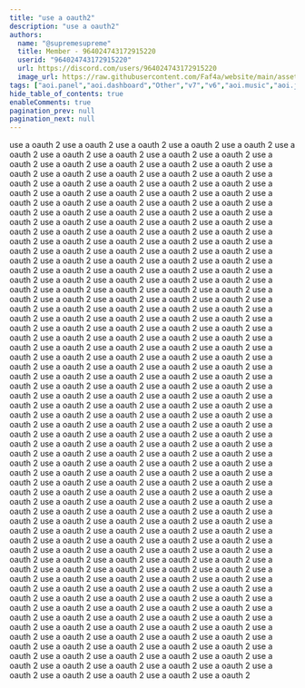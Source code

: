 ```yaml
---
title: "use a oauth2"
description: "use a oauth2"
authors:
  name: "@supremesupreme"
  title: Member - 964024743172915220
  userid: "964024743172915220"
  url: https://discord.com/users/964024743172915220
  image_url: https://raw.githubusercontent.com/Faf4a/website/main/assets/images/avatars/964024743172915220.png
tags: ["aoi.panel","aoi.dashboard","Other","v7","v6","aoi.music","aoi.js"]
hide_table_of_contents: true
enableComments: true
pagination_prev: null
pagination_next: null
---
```


use a oauth 2 use a oauth 2 use a oauth 2 use a oauth 2 use a oauth 2 use a oauth 2 use a oauth 2 use a oauth 2 use a oauth 2 use a oauth 2 use a oauth 2 use a oauth 2 use a oauth 2 use a oauth 2 use a oauth 2 use a oauth 2 use a oauth 2 use a oauth 2 use a oauth 2 use a oauth 2 use a oauth 2 use a oauth 2 use a oauth 2 use a oauth 2 use a oauth 2 use a oauth 2 use a oauth 2 use a oauth 2 use a oauth 2 use a oauth 2 use a oauth 2 use a oauth 2 use a oauth 2 use a oauth 2 use a oauth 2 use a oauth 2 use a oauth 2 use a oauth 2 use a oauth 2 use a oauth 2 use a oauth 2 use a oauth 2 use a oauth 2 use a oauth 2 use a oauth 2 use a oauth 2 use a oauth 2 use a oauth 2 use a oauth 2 use a oauth 2 use a oauth 2 use a oauth 2 use a oauth 2 use a oauth 2 use a oauth 2 use a oauth 2 use a oauth 2 use a oauth 2 use a oauth 2 use a oauth 2 use a oauth 2 use a oauth 2 use a oauth 2 use a oauth 2 use a oauth 2 use a oauth 2 use a oauth 2 use a oauth 2 use a oauth 2 use a oauth 2 use a oauth 2 use a oauth 2 use a oauth 2 use a oauth 2 use a oauth 2 use a oauth 2 use a oauth 2 use a oauth 2 use a oauth 2 use a oauth 2 use a oauth 2 use a oauth 2 use a oauth 2 use a oauth 2 use a oauth 2 use a oauth 2 use a oauth 2 use a oauth 2 use a oauth 2 use a oauth 2 use a oauth 2 use a oauth 2 use a oauth 2 use a oauth 2 use a oauth 2 use a oauth 2 use a oauth 2 use a oauth 2 use a oauth 2 use a oauth 2 use a oauth 2 use a oauth 2 use a oauth 2 use a oauth 2 use a oauth 2 use a oauth 2 use a oauth 2 use a oauth 2 use a oauth 2 use a oauth 2 use a oauth 2 use a oauth 2 use a oauth 2 use a oauth 2 use a oauth 2 use a oauth 2 use a oauth 2 use a oauth 2 use a oauth 2 use a oauth 2 use a oauth 2 use a oauth 2 use a oauth 2 use a oauth 2 use a oauth 2 use a oauth 2 use a oauth 2 use a oauth 2 use a oauth 2 use a oauth 2 use a oauth 2 use a oauth 2 use a oauth 2 use a oauth 2 use a oauth 2 use a oauth 2 use a oauth 2 use a oauth 2 use a oauth 2 use a oauth 2 use a oauth 2 use a oauth 2 use a oauth 2 use a oauth 2 use a oauth 2 use a oauth 2 use a oauth 2 use a oauth 2 use a oauth 2 use a oauth 2 use a oauth 2 use a oauth 2 use a oauth 2 use a oauth 2 use a oauth 2 use a oauth 2 use a oauth 2 use a oauth 2 use a oauth 2 use a oauth 2 use a oauth 2 use a oauth 2 use a oauth 2 use a oauth 2 use a oauth 2 use a oauth 2 use a oauth 2 use a oauth 2 use a oauth 2 use a oauth 2 use a oauth 2 use a oauth 2 use a oauth 2 use a oauth 2 use a oauth 2 use a oauth 2 use a oauth 2 use a oauth 2 use a oauth 2 use a oauth 2 use a oauth 2 use a oauth 2 use a oauth 2 use a oauth 2 use a oauth 2 use a oauth 2 use a oauth 2 use a oauth 2 use a oauth 2 use a oauth 2 use a oauth 2 use a oauth 2 use a oauth 2 use a oauth 2 use a oauth 2 use a oauth 2 use a oauth 2 use a oauth 2 use a oauth 2 use a oauth 2 use a oauth 2 use a oauth 2 use a oauth 2 use a oauth 2 use a oauth 2 use a oauth 2 use a oauth 2 use a oauth 2 use a oauth 2 use a oauth 2 use a oauth 2 use a oauth 2 use a oauth 2 use a oauth 2 use a oauth 2 use a oauth 2 use a oauth 2 use a oauth 2 use a oauth 2 use a oauth 2 use a oauth 2 use a oauth 2 use a oauth 2 use a oauth 2 use a oauth 2 use a oauth 2 use a oauth 2 use a oauth 2 use a oauth 2 use a oauth 2 use a oauth 2 use a oauth 2 use a oauth 2 use a oauth 2 use a oauth 2 use a oauth 2 use a oauth 2 use a oauth 2 use a oauth 2 use a oauth 2 use a oauth 2 use a oauth 2 use a oauth 2 use a oauth 2 use a oauth 2 use a oauth 2 use a oauth 2 use a oauth 2 use a oauth 2 use a oauth 2 use a oauth 2 use a oauth 2 use a oauth 2 use a oauth 2 use a oauth 2 use a oauth 2 use a oauth 2 use a oauth 2 use a oauth 2 use a oauth 2 use a oauth 2 use a oauth 2 use a oauth 2 use a oauth 2 use a oauth 2 use a oauth 2 use a oauth 2 use a oauth 2 use a oauth 2 use a oauth 2 use a oauth 2 use a oauth 2 use a oauth 2 use a oauth 2 use a oauth 2 use a oauth 2 use a oauth 2 use a oauth 2 use a oauth 2 use a oauth 2 